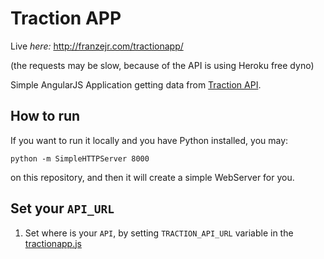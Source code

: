 # Traction APP

Live *here:* http://franzejr.com/tractionapp/

(the requests may be slow, because of the API is using Heroku free dyno)

Simple AngularJS Application getting data from [Traction API](https://github.com/franzejr/tractionapi).

## How to run

If you want to run it locally and you have Python installed, you may:

```
python -m SimpleHTTPServer 8000
```

on this repository, and then it will create a simple WebServer for you.

## Set your `API_URL`

1. Set where is your `API`, by setting `TRACTION_API_URL` variable in the
[tractionapp.js](https://github.com/franzejr/traction_challenge/blob/master/tractionapp/tractionapp.js#L4)
